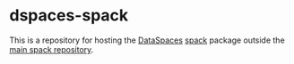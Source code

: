 # dspaces-spack

This is a repository for hosting the [DataSpaces](https://www.github.com/rdi2dspaces/dspaces) [spack](https://spack.io/) package outside the [main spack repository](https://github.com/spack/spack).
